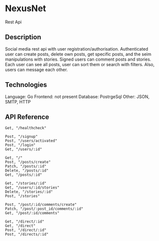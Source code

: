 # NexusNet

Rest Api

## Description

Social media rest api with user registration/authorisation.
Authenticated user can create posts, delete own posts, get specific posts, and the seim manipulations with stories.
Signed users can comment posts and stories.
Each user can see all posts, user can sort them or search with filters.
Also, users can message each other.

## Technologies 

Language: Go
Frontend: not present
Database: PostrgeSql
Other: JSON, SMTP, HTTP

## API Reference

```http
Get, "/healthcheck"

Post, "/signup"
Post, "/users/activated"
Post, "/login"
Get, "/users/:id"

Get, "/"
Post, "/posts/create"
Patch, "/posts/:id"
Delete, "/posts/:id"
Get, "/posts/:id"

Get, "/stories/:id"
Get, "/users/:id/stories"
Delete, "/stories/:id"
Post, "/stories"

Post, "/post/:id/comments/create"
Patch, "/post/:post_id/comments/:id"
Get, "/post/:id/comments"

Get, "/direct/:id"
Get, "/direct"
Post, "/direct/:id"
Post, "/directs/:id"
```
